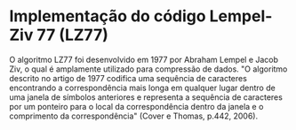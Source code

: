 # Implementação do código Lempel-Ziv 77 (LZ77)
O algoritmo LZ77 foi desenvolvido em 1977 por Abraham Lempel e Jacob Ziv, o qual é amplamente utilizado para compressão de dados. "O algoritmo descrito no artigo de 1977 codifica uma sequência de caracteres encontrando a correspondência mais longa em qualquer lugar dentro de uma janela de símbolos anteriores e representa a sequência de caracteres por um ponteiro para o local da correspondência dentro da janela e o comprimento da correspondência" (Cover e Thomas, p.442, 2006).
